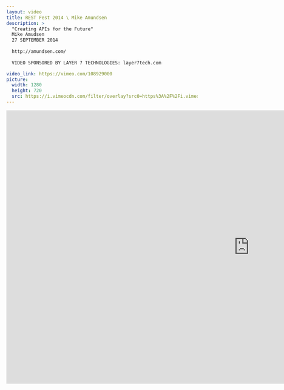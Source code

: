 ```yaml
---
layout: video
title: REST Fest 2014 \ Mike Amundsen
description: >
  "Creating APIs for the Future"
  Mike Amudsen
  27 SEPTEMBER 2014
  
  http://amundsen.com/
  
  VIDEO SPONSORED BY LAYER 7 TECHNOLOGIES: layer7tech.com

video_link: https://vimeo.com/108929000
picture:
  width: 1280
  height: 720
  src: https://i.vimeocdn.com/filter/overlay?src0=https%3A%2F%2Fi.vimeocdn.com%2Fvideo%2F492771117_1280x720.jpg&src1=http%3A%2F%2Ff.vimeocdn.com%2Fp%2Fimages%2Fcrawler_play.png
---
```

<iframe src="https://player.vimeo.com/video/108929000?title=0&byline=0&portrait=0&badge=0&autopause=0&player_id=0" width="1280" height="720" frameborder="0" title="REST Fest 2014 \ Mike Amundsen" webkitallowfullscreen mozallowfullscreen allowfullscreen></iframe>